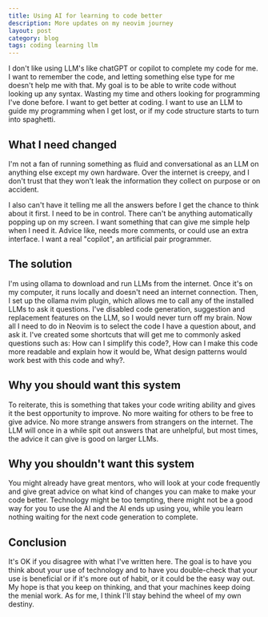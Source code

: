 ```yaml
---
title: Using AI for learning to code better
description: More updates on my neovim journey
layout: post
category: blog
tags: coding learning llm
---
```


I don't like using LLM's like chatGPT or copilot to complete my code for me. I
want to remember the code, and letting something else type for me doesn't help
me with that. My goal is to be able to write code without looking up any
syntax. Wasting my time and others looking for programming I've done before. I
want to get better at coding. I want to use an LLM to guide my programming when
I get lost, or if my code structure starts to turn into spaghetti.

## What I need changed

I'm not a fan of running something as fluid and conversational as an LLM on
anything else except my own hardware. Over the internet is creepy, and I don't
trust that they won't leak the information they collect on purpose or on
accident.

I also can't have it telling me all the answers before I get the chance to
think about it first. I need to be in control. There can't be anything
automatically popping up on my screen. I want something that can give me
simple help when I need it. Advice like, needs more comments, or could use an
extra interface. I want a real "copilot", an artificial pair programmer.

## The solution

I'm using ollama to download and run LLMs from the internet. Once it's on my
computer, it runs locally and doesn't need an internet connection. Then, I set
up the ollama nvim plugin, which allows me to call any of the installed LLMs to
ask it questions. I've disabled code generation, suggestion and replacement
features on the LLM, so I would never turn off my brain. Now all I need to do
in Neovim is to select the code I have a question about, and ask it. I've
created some shortcuts that will get me to commonly asked questions such as:
How can I simplify this code?, How can I make this code more readable and
explain how it would be, What design patterns would work best with this code
and why?.

## Why you should want this system

To reiterate, this is something that takes your code writing ability and gives
it the best opportunity to improve. No more waiting for others to be free to
give advice. No more strange answers from strangers on the internet. The LLM
will once in a while spit out answers that are unhelpful, but most times, the
advice it can give is good on larger LLMs.

## Why you shouldn't want this system

You might already have great mentors, who will look at your code frequently and
give great advice on what kind of changes you can make to make your code
better. Technology might be too tempting, there might not be a good way for you
to use the AI and the AI ends up using you, while you learn nothing waiting for
the next code generation to complete.

## Conclusion

It's OK if you disagree with what I've written here. The goal is to have you
think about your use of technology and to have you double-check that your use
is beneficial or if it's more out of habit, or it could be the easy way out. My
hope is that you keep on thinking, and that your machines keep doing the menial
work. As for me, I think I'll stay behind the wheel of my own destiny.
